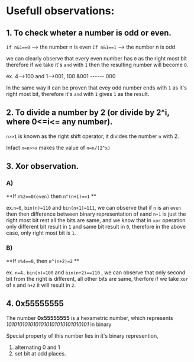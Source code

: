 # 							Usefull observations:

## 1. To check wheter a number is odd or even.

`If n&1==0` --> the number n is even
`If n&1==1` --> the number n is odd

we can clearly observe that every even number has `0` as the right most bit therefore if we take it's `and` with `1` then the resulting number will become `0`. 

ex. 4-->100 and 1-->001, 
  100
&001
*------*
  000

In the same way it can be proven that evey odd number ends with `1` as it's right most bit, therefore it's `and` with `1` gives `1` as the result.

## 2. To divide a number by 2 (or divide by 2^i, where 0<=i<= any number).

`n>>1` is known as the right shift operator, it divides the number `n` with 2.

Infact `n=n>>x` makes the value of `n=n/(2^x)` 

## 3. Xor observation.

### A) 

 **If `n%2==0(even)` then `n^(n+1)==1` **

ex.`n=6`, `bin(n)=110` and `bin(n+1)=111`, we can observe that if `n` is an `even` then then difference between binary representation of `n`and `n+1` is just the right most bit rest all the bits are same, and we know that in `xor` operation only different bit result in `1` and same bit result in `0`, therefore in the above case, only right most bit is `1`.

### B)

**If `n%4==0`, then `n^(n+2)=2` ** 

ex. `n=4,` `bin(n)=100` and `bin(n+2)==110` , we can observe that only second bit from the right is different, all other bits are same, therfore if we take `xor` of `n` and `n+2` it will result in `2`.

## 4. 0x55555555

The number **0x55555555** is a hexametric number, which represents *1010101010101010101010101010101* in binary

Special property of this number lies in it's binary represention, 

1.  alternating 0 and 1
2. set bit at odd places.